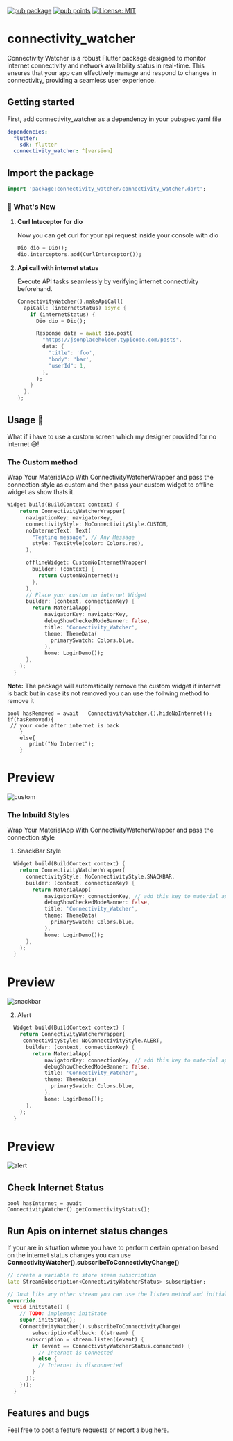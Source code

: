 [![pub package](https://img.shields.io/pub/v/connectivity_watcher.svg)](https://pub.dev/packages/connectivity_watcher)
[![pub points](https://img.shields.io/pub/points/connectivity_watcher?color=2E8B57&label=pub%20points)](https://pub.dev/packages/connectivity_watcher/score)
[![License: MIT](https://img.shields.io/badge/license-MIT-purple.svg)](https://opensource.org/licenses/MIT)

# connectivity_watcher

Connectivity Watcher is a robust Flutter package designed to monitor internet connectivity and network availability status in real-time. This ensures that your app can effectively manage and respond to changes in connectivity, providing a seamless user experience.

## Getting started

First, add connectivity_watcher as a dependency in your pubspec.yaml file

```yaml
dependencies:
  flutter:
    sdk: flutter
  connectivity_watcher: ^[version]
```

## Import the package

```dart
import 'package:connectivity_watcher/connectivity_watcher.dart';
```

### 🚀 What's New

1. **Curl Inteceptor for dio**

    Now you can get curl for your api request inside your console with dio

    ```dart
   Dio dio = Dio();
   dio.interceptors.add(CurlInterceptor());
    ```

2. **Api call with internet status**

    Execute API tasks seamlessly by verifying internet connectivity beforehand.

      ```dart
      ConnectivityWatcher().makeApiCall(
        apiCall: (internetStatus) async {
          if (internetStatus) {
            Dio dio = Dio();

            Response data = await dio.post(
              "https://jsonplaceholder.typicode.com/posts",
              data: {
                "title": 'foo',
                "body": 'bar',
                "userId": 1,
              },
            );
          }
        },
      );
      ```

## Usage 🚀

What if i have to use a custom screen which my designer provided for no internet 😅!

### The Custom method

Wrap Your MaterialApp With ConnectivityWatcherWrapper and pass the connection style as custom and then pass your custom widget to offline widget as show thats it.

```dart
Widget build(BuildContext context) {
    return ConnectivityWatcherWrapper(
      navigationKey: navigatorKey,
      connectivityStyle: NoConnectivityStyle.CUSTOM,
      noInternetText: Text(
        "Testing message", // Any Message 
        style: TextStyle(color: Colors.red),
      ),

      offlineWidget: CustomNoInternetWrapper(
        builder: (context) {
          return CustomNoInternet();
        },
      ),
      // Place your custom no internet Widget
      builder: (context, connectionKey) {
        return MaterialApp(
            navigatorKey: navigatorKey,
            debugShowCheckedModeBanner: false,
            title: 'Connectivity_Watcher',
            theme: ThemeData(
              primarySwatch: Colors.blue,
            ),
            home: LoginDemo());
      },
    );
  }
```

**Note:** The package will automatically remove the custom widget if internet is back but in case its not removed you can use the follwing method to remove it

```
bool hasRemoved = await   ConnectivityWatcher.().hideNoInternet();
if(hasRemoved){
 // your code after internet is back
    }
    else{
       print("No Internet");
    }
```

# Preview

![custom](https://github.com/Oauth-Celestial/Connectivity_Watcher/assets/119127289/b72c6bcc-d782-4bbf-93fe-a7b63f8ea818)

### The Inbuild Styles

Wrap Your MaterialApp With ConnectivityWatcherWrapper and pass the connection style

1. SnackBar Style

``` dart
  Widget build(BuildContext context) {
    return ConnectivityWatcherWrapper(
      connectivityStyle: NoConnectivityStyle.SNACKBAR,
      builder: (context, connectionKey) {
        return MaterialApp(
            navigatorKey: connectionKey, // add this key to material app 
            debugShowCheckedModeBanner: false,
            title: 'Connectivity_Watcher',
            theme: ThemeData(
              primarySwatch: Colors.blue,
            ),
            home: LoginDemo());
      },
    );
  }
```

# Preview

![snackbar](https://github.com/Oauth-Celestial/Connectivity_Watcher/assets/119127289/af375c80-1942-4410-b7ff-cf167c131f7f)

2. Alert

``` dart
  Widget build(BuildContext context) {
    return ConnectivityWatcherWrapper(
     connectivityStyle: NoConnectivityStyle.ALERT,
      builder: (context, connectionKey) {
        return MaterialApp(
            navigatorKey: connectionKey, // add this key to material app 
            debugShowCheckedModeBanner: false,
            title: 'Connectivity_Watcher',
            theme: ThemeData(
              primarySwatch: Colors.blue,
            ),
            home: LoginDemo());
      },
    );
  }
```

# Preview

![alert](https://github.com/Oauth-Celestial/Connectivity_Watcher/assets/119127289/7b50b018-d863-44e9-afb3-d627cdafd9a2)

## Check Internet Status

```
bool hasInternet = await ConnectivityWatcher().getConnectivityStatus();
```

## Run Apis on internet status changes

If your are in situation where you have to perform certain operation based on the internet status changes you can use **ConnectivityWatcher().subscribeToConnectivityChange()**

```dart
// create a variable to store steam subscription
late StreamSubscription<ConnectivityWatcherStatus> subscription;

// Just like any other stream you can use the listen method and initialize stream in init state 
@override
  void initState() {
    // TODO: implement initState
    super.initState();
    ConnectivityWatcher().subscribeToConnectivityChange(
        subscriptionCallback: ((stream) {
      subscription = stream.listen((event) {
        if (event == ConnectivityWatcherStatus.connected) {
          // Internet is Connected
        } else {
          // Internet is disconnected
        }
      });
    }));
  }
```

## Features and bugs

Feel free to post a feature requests or report a bug [here](https://github.com/Oauth-Celestial/Connectivity_Watcher/issues).
